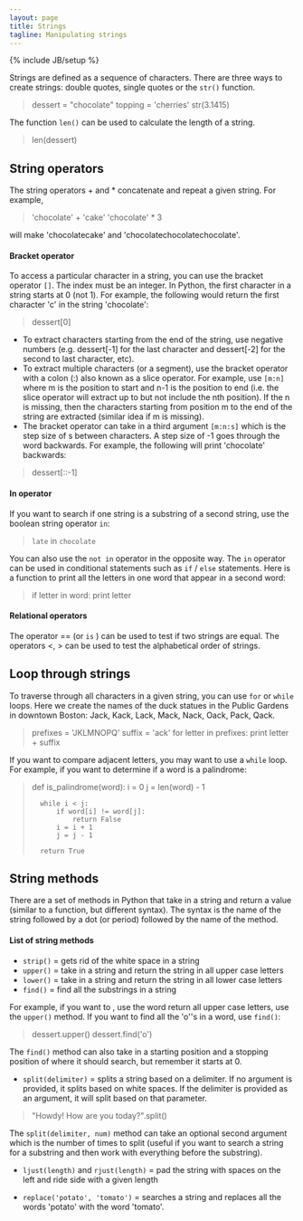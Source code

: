 ```yaml
---
layout: page
title: Strings
tagline: Manipulating strings
---
```

{% include JB/setup %}

Strings are defined as a sequence of characters.  There are three ways to create strings: double quotes, single quotes or the `str()` function.  

>	dessert = "chocolate"
>	topping = 'cherries'
>	str(3.1415)

The function `len()` can be used to calculate the length of a string. 

>	len(dessert)

## String operators
The string operators + and * concatenate and repeat a given string. For example, 

>	'chocolate' + 'cake'
>	'chocolate' * 3

will make  'chocolatecake' and 'chocolatechocolatechocolate'. 

#### Bracket operator
To access a particular character in a string, you can use the bracket operator `[]`. The index must be an integer. In Python, the first character in a string starts at 0 (not 1). For example, the following would return the first character 'c' in the string 'chocolate':

>	dessert[0]

* To extract characters starting from the end of the string, use negative numbers (e.g. dessert[-1] for the last character and dessert[-2] for the second to last character, etc).  
* To extract multiple characters (or a segment), use the bracket operator with a colon (:) also known as a slice operator. For example, use `[m:n]` where m is the position to start and n-1 is the position to end (i.e. the slice operator will extract up to but not include the nth position). If the n is missing, then the characters starting from position m to the end of the string are extracted (similar idea if m is missing). 
* The bracket operator can take in a third argument `[m:n:s]` which is the step size of s between characters. A step size of -1  goes through the word backwards. For example, the following will print 'chocolate' backwards: 

>	dessert[::-1]


#### In operator
If you want to search if one string is a substring of a second string, use the boolean string operator `in`: 

>	`late` in `chocolate`

You can also use the `not in` operator in the opposite way. The `in` operator can be used in conditional statements such as `if` / `else` statements. Here is a function to print all the letters in one word that appear in a second word: 

>	if letter in word: 
>	    print letter

#### Relational operators
The operator == (or `is` ) can be used to test if two strings are equal. The operators <, > can be used to test the alphabetical order of strings. 


## Loop through strings
To traverse through all characters in a given string, you can use `for` or `while` loops. Here we create the names of the duck statues in the Public Gardens in downtown Boston: Jack, Kack, Lack, Mack, Nack, Oack, Pack, Qack. 

>	prefixes = 'JKLMNOPQ'
>	suffix = 'ack'
>	for letter in prefixes:
>	    print letter + suffix

If you want to compare adjacent letters, you may want to use a `while` loop. For example, if you want to determine if a word is a palindrome: 

>	def is_palindrome(word):
>	    i = 0
>	    j = len(word) - 1
>	    
>	    while i < j:
>	        if word[i] != word[j]:
>	            return False
>	        i = i + 1
>	        j = j - 1
>	    
>	    return True

## String methods
There are a set of methods in Python that take in a string and return a value (similar to a function, but different syntax).  The syntax is the name of the string followed by a dot (or period) followed by the name of the method. 

#### List of string methods
* `strip()` = gets rid of the white space in a string
* `upper()` = take in a string and return the string in all upper case letters
* `lower()` = take in a string and return the string in all lower case letters
* `find()` = find all the substrings in a string

For example, if you want to , use the word return all upper case letters, use the `upper()` method.  If you want to find all the 'o''s in a word, use `find()`: 

>	dessert.upper()
>	dessert.find('o')

The `find()` method can also take in a starting position and a stopping position of where it should search, but remember it starts at 0. 

* `split(delimiter)` = splits a string based on a delimiter. If no argument is provided, it splits based on white spaces. If the delimiter is provided as an argument, it will split based on that parameter.

>	"Howdy! How are you today?".split()

The `split(delimiter, num)` method can take an optional second argument which is the number of times to split (useful if you want to search a string for a substring and then work with everything before the substring). 

* `ljust(length)` and `rjust(length)` = pad the string with spaces on the left and ride side with a given length

* `replace('potato', 'tomato')` = searches a string and replaces all the words 'potato' with the word 'tomato'.  


